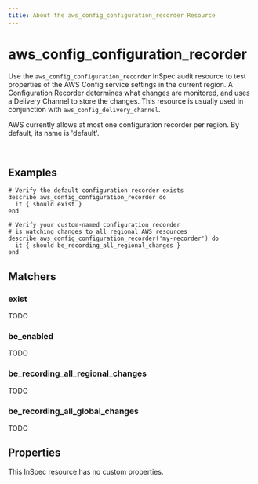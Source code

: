 ```yaml
---
title: About the aws_config_configuration_recorder Resource
---
```


# aws_config_configuration_recorder

Use the `aws_config_configuration_recorder` InSpec audit resource to test properties of the AWS Config service settings in the current region.  A Configuration Recorder determines what changes are monitored, and uses a Delivery Channel to store the changes.  This resource is usually used in conjunction with `aws_config_delivery_channel`.

AWS currently allows at most one configuration recorder per region.  By default, its name is 'default'.

<br>

## Examples

    # Verify the default configuration recorder exists
    describe aws_config_configuration_recorder do
      it { should exist }
    end

    # Verify your custom-named configuration recorder 
    # is watching changes to all regional AWS resources
    describe aws_config_configuration_recorder('my-recorder') do
      it { should be_recording_all_regional_changes }
    end

## Matchers

### exist

TODO

### be_enabled

TODO

### be_recording_all_regional_changes

TODO

### be_recording_all_global_changes

TODO

## Properties

This InSpec resource has no custom properties.